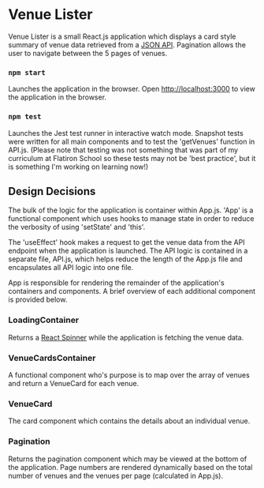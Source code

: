 # Venue Lister

Venue Lister is a small React.js application which displays a card style summary of venue data retrieved from a [JSON API](https://venue-lister.herokuapp.com/venues). Pagination allows the user to navigate between the 5 pages of venues.  <br/>

### `npm start`

Launches the application in the browser. Open [http://localhost:3000](http://localhost:3000) to view the application in the browser.

### `npm test`

Launches the Jest test runner in interactive watch mode. Snapshot tests were written for all main components and to test the 'getVenues' function in API.js. (Please note that testing was not something that was part of my curriculum at Flatiron School so these tests may not be 'best practice', but it is something I'm working on learning now!) <br />

## Design Decisions

The bulk of the logic for the application is container within App.js. 'App' is a functional component which uses hooks to manage state in order to reduce the verbosity of using 'setState' and 'this'. <br/>

The 'useEffect' hook makes a request to get the venue data from the API endpoint when the application is launched. The API logic is contained in a separate file, API.js, which helps reduce the length of the App.js file and encapsulates all API logic into one file. <br/>

App is responsible for rendering the remainder of the application's containers and components. A brief overview of each additional component is provided below. 

### LoadingContainer

Returns a [React Spinner](https://www.npmjs.com/package/react-spinners) while the application is fetching the venue data. 

### VenueCardsContainer

A functional component who's purpose is to map over the array of venues and return a VenueCard for each venue. 

### VenueCard

The card component which contains the details about an individual venue. 

### Pagination

Returns the pagination component which may be viewed at the bottom of the application. Page numbers are rendered dynamically based on the total number of venues and the venues per page (calculated in App.js).





